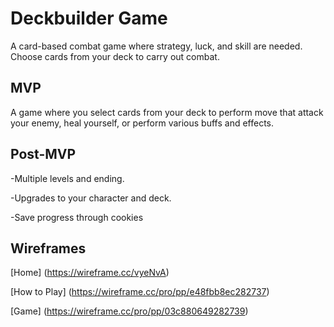 # Deckbuilder Game
A card-based combat game where strategy, luck, and skill are needed.  Choose cards from your deck to carry out combat.

## MVP 
A game where you select cards from your deck to perform move that attack your enemy, heal yourself, or perform various buffs and effects.

## Post-MVP
-Multiple levels and ending.

-Upgrades to your character and deck.

-Save progress through cookies

## Wireframes
[Home] (https://wireframe.cc/vyeNvA)

[How to Play] (https://wireframe.cc/pro/pp/e48fbb8ec282737)

[Game] (https://wireframe.cc/pro/pp/03c880649282739)
